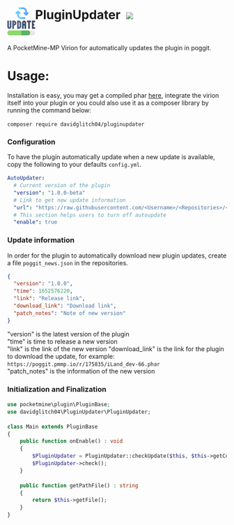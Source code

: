 <h1>PluginUpdater<img src="icon.png" height="64" width="64" align="left"></img>&nbsp;
<img src="https://poggit.pmmp.io/ci.shield/DavidGlitch04/PluginUpdater/~"></img></h1>
<br />

A PocketMine-MP Virion for automatically updates the plugin in poggit.

# Usage:

Installation is easy, you may get a compiled phar [here](https://poggit.pmmp.io/ci/DavidGlitch04/PluginUpdater/~), integrate the virion itself into your plugin or you could also use it as a composer library by running the command below:

`composer require davidglitch04/pluginupdater`

### Configuration
To have the plugin automatically update when a new update is available, copy the following to your defaults `config.yml`.

```yaml
AutoUpdater:
  # Current version of the plugin
  "version": "1.0.0-beta"
  # Link to get new update information
  "url": "https://raw.githubusercontent.com/<Username>/<Repositories>/<Branches>/poggit_news.json"
  # This section helps users to turn off autoupdate
  "enable": true
```
### Update information
In order for the plugin to automatically download new plugin updates, create a file `poggit_news.json` in the repositories.

```json
{
  "version": "1.0.0",
  "time": 1652576220,
  "link": "Release link",
  "download_link": "Download link",
  "patch_notes": "Note of new version"
}
```
"version" is the latest version of the plugin </br>
"time" is time to release a new version</br>
"link" is the link of the new version
"download_link" is the link for the plugin to download the update, for example: `https://poggit.pmmp.io/r/175835/iLand_dev-66.phar` </br>
"patch_notes" is the information of the new version

### Initialization and Finalization

```php
use pocketmine\plugin\PluginBase;
use davidglitch04\PluginUpdater\PluginUpdater;

class Main extends PluginBase
{
    public function onEnable() : void
    {
        $PluginUpdater = PluginUpdater::checkUpdate($this, $this->getConfig()->get("AutoUpdater"));
        $PluginUpdater->check();
    }
    
    public function getPathFile() : string 
    {
		return $this->getFile();
	}
}
```